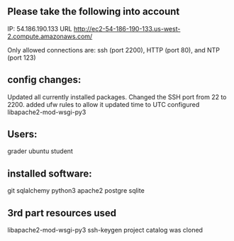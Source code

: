 ## Please take the following into account
IP:
54.186.190.133
URL
http://ec2-54-186-190-133.us-west-2.compute.amazonaws.com/

Only allowed connections are:
ssh (port 2200), 
HTTP (port 80), 
and NTP (port 123)

## config changes:
Updated all currently installed packages.
Changed the SSH port from 22 to 2200. 
added ufw rules to allow it
updated time to UTC
configured libapache2-mod-wsgi-py3

## Users:
  grader
  ubuntu
  student

## installed software:
  git
  sqlalchemy
  python3
  apache2
  postgre
  sqlite

## 3rd part resources used
libapache2-mod-wsgi-py3
ssh-keygen
project catalog was cloned
